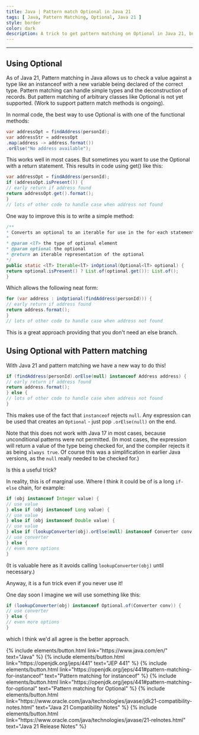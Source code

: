 ```yaml
---
title: Java | Pattern match Optional in Java 21
tags: [ Java, Pattern Matching, Optional, Java 21 ]
style: border
color: dark
description: A trick to get pattern matching on Optional in Java 21, but one you'll probably never actually use.
---
```


---

## Using Optional

As of Java 21, Pattern matching in Java allows us to check a value against a type like an instanceof with a new variable
being declared of the correct type. Pattern matching can handle simple types and the deconstruction of records. But
pattern matching of arbitrary classes like Optional is not yet supported. (Work to support pattern match methods is
ongoing).

In normal code, the best way to use Optional is with one of the functional methods:

```java
var addressOpt = findAddress(personId);
var addressStr = addressOpt
.map(address -> address.format())
.orElse("No address available");
```

This works well in most cases. But sometimes you want to use the Optional with a return statement. This results in code
using get() like this:

```java
var addressOpt = findAddress(personId);
if (addressOpt.isPresent()) {
// early return if address found
return addressOpt.get().format();
}
// lots of other code to handle case when address not found
```
One way to improve this is to write a simple method:

```java
/**
* Converts an optional to an iterable for use in the for-each statement.
*
* @param <lT> the type of optional element
* @param optional the optional
* @return an iterable representation of the optional
*/
public static <lT> Iterable<lT> inOptional(Optional<lT> optional) {
return optional.isPresent() ? List.of(optional.get()): List.of();
}
```
Which allows the following neat form:

```java
for (var address : inOptional(findAddress(personId))) {
// early return if address found
return address.format();
}
// lots of other code to handle case when address not found
```

This is a great approach providing that you don't need an else branch.

## Using Optional with Pattern matching

With Java 21 and pattern matching we have a new way to do this!

```java
if (findAddress(personId).orElse(null) instanceof Address address) {
// early return if address found
return address.format();
} else {
// lots of other code to handle case when address not found
}
```

This makes use of the fact that `instanceof` rejects `null`. Any expression can be used that creates an `Optional` -
just pop `.orElse(null)` on the end.

Note that this does not work with Java 17 in most cases, because unconditional patterns were not permitted. (In most
cases, the expression will return a value of the type being checked for, and the compiler rejects it as being `always
true`. Of course this was a simplification in earlier Java versions, as the `null` really needed to be checked for.)

Is this a useful trick?

In reality, this is of marginal use. Where I think it could be of is a long `if-else` chain, for example:

```java
if (obj instanceof Integer value) {
// use value
} else if (obj instanceof Long value) {
// use value
} else if (obj instanceof Double value) {
// use value
} else if (lookupConverter(obj).orElse(null) instanceof Converter conv) {
// use converter
} else {
// even more options
}
```

(It is valuable here as it avoids calling `lookupConverter(obj)` until necessary.)

Anyway, it is a fun trick even if you never use it!

One day soon I imagine we will use something like this:

```java
if (lookupConverter(obj) instanceof Optional.of(Converter conv)) {
// use converter
} else {
// even more options
}
```

which I think we'd all agree is the better approach.

<p class="text-center">
{% include elements/button.html link="https://www.java.com/en/" text="Java" %}
{% include elements/button.html link="https://openjdk.org/jeps/441" text="JEP 441" %}
{% include elements/button.html link="https://openjdk.org/jeps/441#pattern-matching-for-instanceof" text="Pattern matching for instanceof" %}
{% include elements/button.html link="https://openjdk.org/jeps/441#pattern-matching-for-optional" text="Pattern matching for Optional" %}
{% include elements/button.html link="https://www.oracle.com/java/technologies/javase/jdk21-compatibility-notes.html" text="Java 21 Compatibility Notes" %}
{% include elements/button.html link="https://www.oracle.com/java/technologies/javase/21-relnotes.html" text="Java 21 Release Notes" %}
</p>